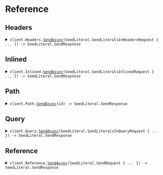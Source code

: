# Reference
## Headers
<details><summary><code>client.Headers.<a href="/src/SeedLiteral/Headers/HeadersClient.cs">SendAsync</a>(SeedLiteral.SendLiteralsInHeadersRequest { ... }) -> SeedLiteral.SendResponse</code></summary>
<dl>
<dd>

#### 🔌 Usage

<dl>
<dd>

<dl>
<dd>

```csharp
await client.Headers.SendAsync(
    new SeedLiteral.SendLiteralsInHeadersRequest
    {
        EndpointVersion = "02-12-2024",
        Async = true,
        Query = "What is the weather today",
    }
);
```
</dd>
</dl>
</dd>
</dl>

#### ⚙️ Parameters

<dl>
<dd>

<dl>
<dd>

**request:** `SeedLiteral.SendLiteralsInHeadersRequest` 
    
</dd>
</dl>
</dd>
</dl>


</dd>
</dl>
</details>

## Inlined
<details><summary><code>client.Inlined.<a href="/src/SeedLiteral/Inlined/InlinedClient.cs">SendAsync</a>(SeedLiteral.SendLiteralsInlinedRequest { ... }) -> SeedLiteral.SendResponse</code></summary>
<dl>
<dd>

#### 🔌 Usage

<dl>
<dd>

<dl>
<dd>

```csharp
await client.Inlined.SendAsync(
    new SeedLiteral.SendLiteralsInlinedRequest
    {
        Temperature = 10.1,
        Prompt = "You are a helpful assistant",
        Context = "You're super wise",
        AliasedContext = "You're super wise",
        MaybeContext = "You're super wise",
        ObjectWithLiteral = new SeedLiteral.ATopLevelLiteral
        {
            NestedLiteral = new SeedLiteral.ANestedLiteral { MyLiteral = "How super cool" },
        },
        Stream = false,
        Query = "What is the weather today",
    }
);
```
</dd>
</dl>
</dd>
</dl>

#### ⚙️ Parameters

<dl>
<dd>

<dl>
<dd>

**request:** `SeedLiteral.SendLiteralsInlinedRequest` 
    
</dd>
</dl>
</dd>
</dl>


</dd>
</dl>
</details>

## Path
<details><summary><code>client.Path.<a href="/src/SeedLiteral/Path/PathClient.cs">SendAsync</a>(id) -> SeedLiteral.SendResponse</code></summary>
<dl>
<dd>

#### 🔌 Usage

<dl>
<dd>

<dl>
<dd>

```csharp
await client.Path.SendAsync("123");
```
</dd>
</dl>
</dd>
</dl>

#### ⚙️ Parameters

<dl>
<dd>

<dl>
<dd>

**id:** `string` 
    
</dd>
</dl>
</dd>
</dl>


</dd>
</dl>
</details>

## Query
<details><summary><code>client.Query.<a href="/src/SeedLiteral/Query/QueryClient.cs">SendAsync</a>(SeedLiteral.SendLiteralsInQueryRequest { ... }) -> SeedLiteral.SendResponse</code></summary>
<dl>
<dd>

#### 🔌 Usage

<dl>
<dd>

<dl>
<dd>

```csharp
await client.Query.SendAsync(
    new SeedLiteral.SendLiteralsInQueryRequest
    {
        Prompt = "You are a helpful assistant",
        OptionalPrompt = "You are a helpful assistant",
        AliasPrompt = "You are a helpful assistant",
        AliasOptionalPrompt = "You are a helpful assistant",
        Stream = false,
        OptionalStream = false,
        AliasStream = false,
        AliasOptionalStream = false,
        Query = "What is the weather today",
    }
);
```
</dd>
</dl>
</dd>
</dl>

#### ⚙️ Parameters

<dl>
<dd>

<dl>
<dd>

**request:** `SeedLiteral.SendLiteralsInQueryRequest` 
    
</dd>
</dl>
</dd>
</dl>


</dd>
</dl>
</details>

## Reference
<details><summary><code>client.Reference.<a href="/src/SeedLiteral/Reference/ReferenceClient.cs">SendAsync</a>(SeedLiteral.SendRequest { ... }) -> SeedLiteral.SendResponse</code></summary>
<dl>
<dd>

#### 🔌 Usage

<dl>
<dd>

<dl>
<dd>

```csharp
await client.Reference.SendAsync(
    new SeedLiteral.SendRequest
    {
        Prompt = "You are a helpful assistant",
        Stream = false,
        Context = "You're super wise",
        Query = "What is the weather today",
        ContainerObject = new SeedLiteral.ContainerObject
        {
            NestedObjects = new List<SeedLiteral.NestedObjectWithLiterals>()
            {
                new SeedLiteral.NestedObjectWithLiterals
                {
                    Literal1 = "literal1",
                    Literal2 = "literal2",
                    StrProp = "strProp",
                },
            },
        },
    }
);
```
</dd>
</dl>
</dd>
</dl>

#### ⚙️ Parameters

<dl>
<dd>

<dl>
<dd>

**request:** `SeedLiteral.SendRequest` 
    
</dd>
</dl>
</dd>
</dl>


</dd>
</dl>
</details>
